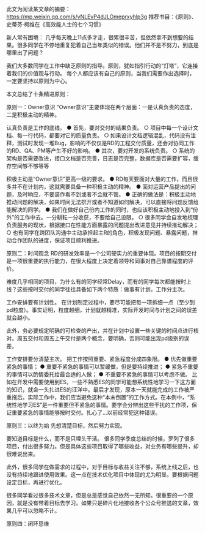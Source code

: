 此文为阅读某文章的摘要：https://mp.weixin.qq.com/s/vNLEvP4dJLOmeprxyhlp3g
推荐书目：《原则》、史蒂芬·柯维在《高效能人士的七个习惯》

新人常有困境： 几乎每天晚上11点多才走，很累很辛苦，但依然拿不到想要的结果。很多同学在不停地重复犯着自己当年类似的错误。他们并不是不努力，到底是哪里出了问题？

我们大多数同学在工作中缺乏原则的指导。原则，犹如指引行动的“灯塔”，它连接着我们的价值观与行动。 每个人都应该有自己的原则，当我们需要作出选择时，一定要坚持以原则为中心。

本文总结了十条精进原则：

原则一：Owner意识
“Owner意识”主要体现在两个层面：一是认真负责的态度，二是积极主动的精神。

认真负责是工作的底线。
● 首先，要对交付的结果负责。
  ○ 项目中每一个设计文档、每一行代码，都要对它的质量负责。
  ○ 如果设计文档逻辑混乱，代码没有注释，测试时发现一堆Bug，影响的不仅仅是RD的工程交付质量，还会对协同工作的RD、QA、PM等产生不好的影响。
● 其次，要对开发的系统负责。
  ○ 系统的架构是否需要改进，接口文档是否完善，日志是否完整，数据库是否需要扩容，缓存空间够不够等等

积极主动是“Owner意识”更高一级的要求。
● RD每天要面对大量的工作，而且很多并不在计划内，这就需要具备一种积极主动的精神。
● 面对运营产品提出的问题，及时响应，不要装作看不到或者不会就不管。
● 正确的做法是：积极主动地推动问题的解决，如果时间无法排开或者不知道如何解决，可以直接将问题反馈给能解决的同学。
● 我们在做好自己份内工作的同时，也应该积极主动地投入到“份外”的工作中去。一分耕耘一分收获，不要给自己设限。
  ○ 很多同学会自发地梳理负责服务的现状，根据接口在性能方面暴露的问题提出改进意见并持续推动解决；
  ○ 也有同学在跨团队沟通中主动承担起主R的角色，积极发现问题、暴露问题，推动合作团队的进度，保证项目顺利推进。

原则二：时间观念
RD的研发效率是一个公司硬实力的重要体现。项目的按期交付是一项很重要的执行能力，在很大程度上决定着领导和同事对自己靠谱程度的评价。

难度几乎相同的项目，为什么有的同学经常Delay，而有的同学每次都能按时上线？这些按时交付的同学往往具备如下两个特质：做事有计划，工作分主次。

工作安排要有计划性。
在计划制定过程中，要尽可能把每一项拆细一点（至少到pd粒度）。事实证明，粒度越细，计划就越精准，实际开发时间与计划之间的误差就会越小。

此外，务必要规定明确的可检查的产出，并在计划中设置一些关键的时间点进行核对。周五交付和周五上午交付是两个概念，要明确，否则可能出现pd级别的误差。

工作安排要分清楚主次。
把工作按照重要、紧急程度分成四象限。
● 优先做重要紧急的事情；
● 重要不紧急的事情可以暂缓做，但是要持续推进；
● 紧急不重要的事情可以酌情委托给最合适的人做；
● 不重要不紧急的事情可以考虑不做。
比如在开发中需要使用到ES，一些不熟悉ES的同学可能想系统性地学习一下这方面的知识，就会一头扎进ES的汪洋中。最后才发现，原本一天就能完成的工作被严重拖后。实际工作中，我们应当避免这种“本末倒置”的工作方式。在本例中，“系统性地学习ES”是一件重要但不紧急的事情。要学会分辨出这些干扰的工作项，保证重要紧急的事情能够按时交付。扎心了...以前经常犯这种错误。

原则三：以终为始
先想清楚目标，然后努力实现。

要知道目标是什么，而不是只埋头干活。 很多同学季度总结的时候，罗列了很多项目，付出很多努力。但是具体这些项目取得了哪些收益，对业务有哪些提升，却很难说出来。

此外，很多同学在做需求的过程中，对于目标与收益关注不够，系统上线之后，也没有持续地跟进使用效果。这一点在技术优化项目中体现的尤为明显。要根据问题设定目标，再进行优化。

很多同学看过很多技术文章，但是总是感觉自己依然一无所知。很重要的一个原因，就是没有带着目标去学习。如果只是碎片化地接收各个公众号推送的文章，效果几乎可以忽略不计。

原则四：闭环思维